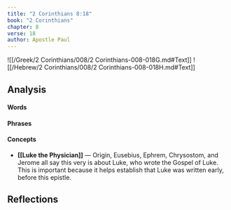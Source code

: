 ```yaml
---
title: "2 Corinthians 8:18"
book: "2 Corinthians"
chapter: 8
verse: 18
author: Apostle Paul
---
```

![[/Greek/2 Corinthians/008/2 Corinthians-008-018G.md#Text]]
![[/Hebrew/2 Corinthians/008/2 Corinthians-008-018H.md#Text]]

## Analysis

#### Words

#### Phrases

#### Concepts
- **[[Luke the Physician]]** — Origin, Eusebius, Ephrem, Chrysostom, and Jerome all say this very is about Luke, who wrote the Gospel of Luke.  This is important because it helps establish that Luke was written early, before this epistle.

## Reflections
